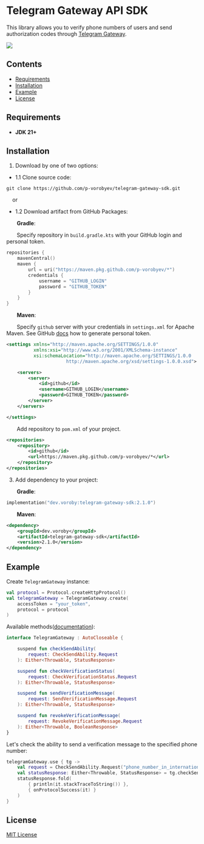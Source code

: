# Telegram Gateway API SDK

This library allows you to verify phone numbers of users and send authorization codes through [Telegram Gateway](https://core.telegram.org/gateway).

![](https://core.telegram.org/file/400780400656/3/9iBg_m8EjJs.349165/64ba1e8722d15e124d)

## Contents
- [Requirements](#requirements)
- [Installation](#installation)
- [Example](#example)
- [License](#license)

<a name="requirements"></a>
## Requirements
- **JDK 21+**

<a name="installation"></a>
## Installation
1) Download by one of two options:
- 1.1 Clone source code:
```shell
git clone https://github.com/p-vorobyev/telegram-gateway-sdk.git
```

&nbsp;&nbsp;&nbsp;&nbsp;or

- 1.2 Download artifact from GitHub Packages:

&nbsp;&nbsp;&nbsp;&nbsp;&nbsp;&nbsp;&nbsp;**Gradle**:

&nbsp;&nbsp;&nbsp;&nbsp;&nbsp;&nbsp;&nbsp;Specify repository in `build.gradle.kts` with your GitHub login and personal token.

```kotlin
repositories {
    mavenCentral()
    maven {
        url = uri("https://maven.pkg.github.com/p-vorobyev/*")
        credentials {
            username = "GITHUB_LOGIN"
            password = "GITHUB_TOKEN"
        }
    }
}
```

&nbsp;&nbsp;&nbsp;&nbsp;&nbsp;&nbsp;&nbsp;**Maven**:

&nbsp;&nbsp;&nbsp;&nbsp;&nbsp;&nbsp;&nbsp;Specify `github` server with your credentials in `settings.xml` for Apache Maven. See GitHub [docs](https://docs.github.com/ru/enterprise-cloud@latest/authentication/keeping-your-account-and-data-secure/managing-your-personal-access-tokens) how to generate personal token.

```xml
<settings xmlns="http://maven.apache.org/SETTINGS/1.0.0"
          xmlns:xsi="http://www.w3.org/2001/XMLSchema-instance"
          xsi:schemaLocation="http://maven.apache.org/SETTINGS/1.0.0
                      http://maven.apache.org/xsd/settings-1.0.0.xsd">

    <servers>
        <server>
            <id>github</id>
            <username>GITHUB_LOGIN</username>
            <password>GITHUB_TOKEN</password>
        </server>
    </servers>

</settings>
```

&nbsp;&nbsp;&nbsp;&nbsp;&nbsp;&nbsp;&nbsp;Add repository to `pom.xml` of your project.

```xml
<repositories>
    <repository>
        <id>github</id>
        <url>https://maven.pkg.github.com/p-vorobyev/*</url>
    </repository>
</repositories>
```

3) Add dependency to your project:

&nbsp;&nbsp;&nbsp;&nbsp;&nbsp;&nbsp;&nbsp;**Gradle**:

```kotlin
implementation("dev.voroby:telegram-gateway-sdk:2.1.0")
```

&nbsp;&nbsp;&nbsp;&nbsp;&nbsp;&nbsp;&nbsp;**Maven**:

```xml
<dependency>
    <groupId>dev.voroby</groupId>
    <artifactId>telegram-gateway-sdk</artifactId>
    <version>2.1.0</version>
</dependency>
```

<a name="example"></a>
## Example
Create `TelegramGateway` instance:

```kotlin
val protocol = Protocol.createHttpProtocol()
val telegramGateway = TelegramGateway.create(
    accessToken = "your_token",
    protocol = protocol
)
```
Available methods([documentation](https://core.telegram.org/gateway/api)):
```kotlin
interface TelegramGateway : AutoCloseable {

    suspend fun checkSendAbility(
        request: CheckSendAbility.Request
    ): Either<Throwable, StatusResponse>

    suspend fun checkVerificationStatus(
        request: CheckVerificationStatus.Request
    ): Either<Throwable, StatusResponse>

    suspend fun sendVerificationMessage(
        request: SendVerificationMessage.Request
    ): Either<Throwable, StatusResponse>

    suspend fun revokeVerificationMessage(
        request: RevokeVerificationMessage.Request
    ): Either<Throwable, BooleanResponse>
}
```
Let's check the ability to send a verification message to the specified phone number:
```kotlin
telegramGateway.use { tg ->
    val request = CheckSendAbility.Request("phone_number_in_international_format")
    val statusResponse: Either<Throwable, StatusResponse> = tg.checkSendAbility(request)
    statusResponse.fold(
        { println(it.stackTraceToString()) },
        { onProtocolSuccess(it) }
    )
}
```

<a name="license"></a>
## License
[MIT License](https://github.com/p-vorobyev/telegram-gateway-sdk/blob/master/LICENSE)